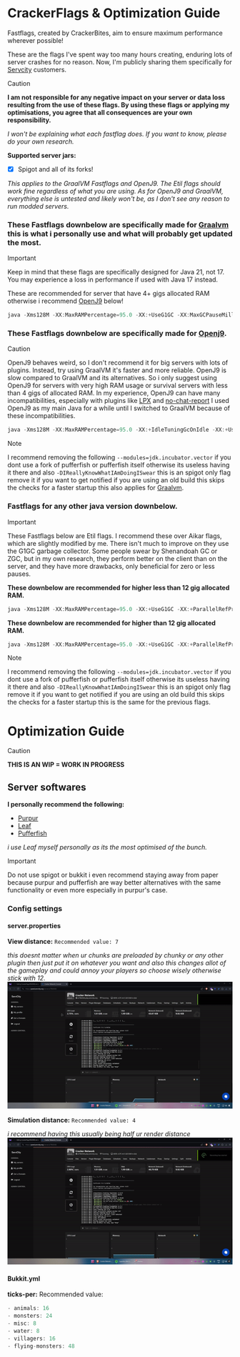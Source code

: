 # CrackerFlags & Optimization Guide
Fastflags, created by CrackerBites, aim to ensure maximum performance wherever possible!

These are the flags I've spent way too many hours creating, enduring lots of server crashes for no reason. Now, I'm publicly sharing them specifically for [Servcity](https://servcity.org/) customers.
> [!CAUTION]
> **I am not responsible for any negative impact on your server or data loss resulting from the use of these flags. By using these flags or applying my optimisations, you agree that all consequences are your own responsibility.**
>
> *I won't be explaining what each fastflag does. If you want to know, please do your own research.*

 **Supported server jars:**
- [x] Spigot and all of its forks!

*This applies to the GraalVM Fastflags and OpenJ9. The Etil flags should work fine regardless of what you are using. As for OpenJ9 and GraalVM, everything else is untested and likely won't be, as I don't see any reason to run modded servers.*

### These Fastflags downbelow are specifically made for [Graalvm](https://www.graalvm.org/downloads/#) this is what i personally use and what will probably get updated the most.
> [!IMPORTANT]
> Keep in mind that these flags are specifically designed for Java 21, not 17. You may experience a loss in performance if used with Java 17 instead.
>
> These are recommended for server that have 4+ gigs allocated RAM otherwise i recommend [OpenJ9](https://github.com/CrackerBites/CrackerFlags?tab=readme-ov-file#these-fastflags-downbelow-are-specifically-made-for-openj9) below!
```java
java -Xms128M -XX:MaxRAMPercentage=95.0 -XX:+UseG1GC -XX:MaxGCPauseMillis=130 -XX:+UnlockExperimentalVMOptions -XX:+UnlockDiagnosticVMOptions -XX:+DisableExplicitGC -XX:+AlwaysPreTouch -XX:+ParallelRefProcEnabled -XX:G1NewSizePercent=28 -XX:G1HeapRegionSize=16M -XX:G1ReservePercent=20 -XX:G1MixedGCCountTarget=3 -XX:InitiatingHeapOccupancyPercent=10 -XX:G1MixedGCLiveThresholdPercent=90 -XX:G1RSetUpdatingPauseTimePercent=0 -XX:SurvivorRatio=32 -XX:MaxTenuringThreshold=1 -XX:+PerfDisableSharedMem -XX:G1SATBBufferEnqueueingThresholdPercent=30 -XX:G1ConcMarkStepDurationMillis=5 -XX:G1RSetUpdatingPauseTimePercent=0 -XX:+UseNUMA -XX:-DontCompileHugeMethods -XX:MaxNodeLimit=240000 -XX:NodeLimitFudgeFactor=8000 -XX:ReservedCodeCacheSize=400M -XX:NonNMethodCodeHeapSize=12M -XX:ProfiledCodeHeapSize=194M -XX:NonProfiledCodeHeapSize=194M -XX:NmethodSweepActivity=1 -XX:+UseCriticalJavaThreadPriority -XX:AllocatePrefetchStyle=3 -XX:+UseTransparentHugePages -XX:LargePageSizeInBytes=2M -XX:+UseLargePages -XX:+EagerJVMCI -XX:+UseFastUnorderedTimeStamps --add-modules=jdk.incubator.vector -DIReallyKnowWhatIAmDoingISwear -jar server.jar --nogui
```
### These Fastflags downbelow are specifically made for [Openj9](https://github.com/eclipse-openj9/openj9).
> [!CAUTION]
> OpenJ9 behaves weird, so I don't recommend it for big servers with lots of plugins. Instead, try using GraalVM it's faster and more reliable. OpenJ9 is slow compared to GraalVM and its alternatives. So i only suggest using OpenJ9 for servers with very high RAM usage or survival servers with less than 4 gigs of allocated RAM. In my experience, OpenJ9 can have many incompatibilities, especially with plugins like [LPX](https://builtbybit.com/resources/lpx-antipacketexploit.15709/) and [no-chat-report](https://modrinth.com/mod/no-chat-reports/versions) I used OpenJ9 as my main Java for a while until I switched to GraalVM because of these incompatibilities.
```java
java -Xms128M -XX:MaxRAMPercentage=95.0 -XX:+IdleTuningGcOnIdle -XX:+UseAggressiveHeapShrink -XX:-OmitStackTraceInFastThrow -XX:+UseFastAccessorMethods -Xshareclasses:allowClasspaths -XX:+AlwaysPreTouch -XX:+ClassRelationshipVerifier -Xshareclasses:cacheDir=./cache -Xaot -XX:+UseCompressedOops -XX:ObjectAlignmentInBytes=256 -Xshareclasses -XX:SharedCacheHardLimit=800M -Xscmx800M -Xtune:virtualized -XX:InitialTenuringThreshold=5 -Dlog4j2.formatMsgNoLookups=true -XX:-DisableExplicitGC -XX:+UnlockExperimentalVMOptions -XX:MaxGCPauseMillis=6 -Djava.net.preferIPv4Stack=true -XX:-ParallelRefProcEnabled -XX:+UseTLAB -Xmn200M -Xmx1G -Xms201M -XX:ParallelGCThreads=2 -XX:ConcGCThreads=1 -DIReallyKnowWhatIAmDoingISwear --add-modules=jdk.incubator.vector -jar server.jar --nogui
```
> [!NOTE]
> I recommend removing the following `--modules=jdk.incubator.vector` if you dont use a fork of pufferfish or pufferfish itself otherwise its useless having it there and also `-DIReallyKnowWhatIAmDoingISwear` this is an spigot only flag remove it if you want to get notified if you are using an old build this skips the checks for a faster startup this also applies for [Graalvm](https://github.com/CrackerBites/CrackerFlags/blob/main/README.md#these-fastflags-downbelow-are-specifically-made-for-graalvm-this-is-what-i-personally-use-and-what-will-probably-get-updated-the-most).
### Fastflags for any other java version downbelow.
> [!IMPORTANT]
> These Fastflags below are Etil flags. I recommend these over Aikar flags, which are slightly modified by me. There isn't much to improve on they use the G1GC garbage collector. Some people swear by Shenandoah GC or ZGC, but in my own research, they perform better on the client than on the server, and they have more drawbacks, only beneficial for zero or less pauses.

**These downbelow are recommended for higher less than 12 gig allocated RAM.**
```java
java -Xms128M -XX:MaxRAMPercentage=95.0 -XX:+UseG1GC -XX:+ParallelRefProcEnabled -XX:MaxGCPauseMillis=200 -XX:+UnlockExperimentalVMOptions -XX:+UnlockDiagnosticVMOptions -XX:+DisableExplicitGC -XX:+AlwaysPreTouch -XX:G1NewSizePercent=30 -XX:G1MaxNewSizePercent=40 -XX:G1HeapRegionSize=8M -XX:G1ReservePercent=20 -XX:G1HeapWastePercent=5 -XX:G1MixedGCCountTarget=4 -XX:InitiatingHeapOccupancyPercent=15 -XX:G1MixedGCLiveThresholdPercent=90 -XX:G1RSetUpdatingPauseTimePercent=5 -XX:SurvivorRatio=32 -XX:+PerfDisableSharedMem -XX:MaxTenuringThreshold=1 -XX:-UseBiasedLocking -XX:UseAVX=3 -XX:+UseStringDeduplication -XX:+UseFastUnorderedTimeStamps -XX:+UseAES -XX:+UseAESIntrinsics -XX:UseSSE=4 -XX:+UseFMA -XX:AllocatePrefetchStyle=1 -XX:+UseLoopPredicate -XX:+RangeCheckElimination -XX:+EliminateLocks -XX:+DoEscapeAnalysis -XX:+UseCodeCacheFlushing -XX:+SegmentedCodeCache -XX:+UseFastJNIAccessors -XX:+OptimizeStringConcat -XX:+UseCompressedOops -XX:+UseThreadPriorities -XX:+OmitStackTraceInFastThrow -XX:+TrustFinalNonStaticFields -XX:ThreadPriorityPolicy=1 -XX:+UseInlineCaches -XX:+RewriteBytecodes -XX:+RewriteFrequentPairs -XX:+UseNUMA -XX:-DontCompileHugeMethods -XX:+UseFPUForSpilling -XX:+UseFastStosb -XX:+UseNewLongLShift -XX:+UseVectorCmov -XX:+UseXMMForArrayCopy -XX:+UseXmmI2D -XX:+UseXmmI2F -XX:+UseXmmLoadAndClearUpper -XX:+UseXmmRegToRegMoveAll -Dfile.encoding=UTF-8 -Xlog:async -Djava.security.egd=file:/dev/urandom -DIReallyKnowWhatIAmDoingISwear --add-modules jdk.incubator.vector -jar server.jar nogui
```
**These downbelow are recommended for higher than 12 gig allocated RAM.**
```java
java -Xms128M -XX:MaxRAMPercentage=95.0 -XX:+UseG1GC -XX:+ParallelRefProcEnabled -XX:MaxGCPauseMillis=200 -XX:+UnlockExperimentalVMOptions -XX:+UnlockDiagnosticVMOptions -XX:+DisableExplicitGC -XX:+AlwaysPreTouch -XX:G1NewSizePercent=40 -XX:G1MaxNewSizePercent=50 -XX:G1HeapRegionSize=16M -XX:G1ReservePercent=15 -XX:G1HeapWastePercent=5 -XX:G1MixedGCCountTarget=4 -XX:InitiatingHeapOccupancyPercent=20 -XX:G1MixedGCLiveThresholdPercent=90 -XX:G1RSetUpdatingPauseTimePercent=5 -XX:SurvivorRatio=32 -XX:+PerfDisableSharedMem -XX:MaxTenuringThreshold=1 -XX:-UseBiasedLocking -XX:UseAVX=3 -XX:+UseStringDeduplication -XX:+UseFastUnorderedTimeStamps -XX:+UseAES -XX:+UseAESIntrinsics -XX:UseSSE=4 -XX:+UseFMA -XX:AllocatePrefetchStyle=1 -XX:+UseLoopPredicate -XX:+RangeCheckElimination -XX:+EliminateLocks -XX:+DoEscapeAnalysis -XX:+UseCodeCacheFlushing -XX:+SegmentedCodeCache -XX:+UseFastJNIAccessors -XX:+OptimizeStringConcat -XX:+UseCompressedOops -XX:+UseThreadPriorities -XX:+OmitStackTraceInFastThrow -XX:+TrustFinalNonStaticFields -XX:ThreadPriorityPolicy=1 -XX:+UseInlineCaches -XX:+RewriteBytecodes -XX:+RewriteFrequentPairs -XX:+UseNUMA -XX:-DontCompileHugeMethods -XX:+UseFPUForSpilling -XX:+UseFastStosb -XX:+UseNewLongLShift -XX:+UseVectorCmov -XX:+UseXMMForArrayCopy -XX:+UseXmmI2D -XX:+UseXmmI2F -XX:+UseXmmLoadAndClearUpper -XX:+UseXmmRegToRegMoveAll -Dfile.encoding=UTF-8 -Xlog:async -Djava.security.egd=file:/dev/urandom -DIReallyKnowWhatIAmDoingISwear --add-modules jdk.incubator.vector -jar server.jar nogui
```
> [!NOTE]
> I recommend removing the following `--modules=jdk.incubator.vector` if you dont use a fork of pufferfish or pufferfish itself otherwise its useless having it there and also `-DIReallyKnowWhatIAmDoingISwear` this is an spigot only flag remove it if you want to get notified if you are using an old build this skips the checks for a faster startup this is the same for the previous flags.

# Optimization Guide
> [!CAUTION]
> **THIS IS AN WIP = WORK IN PROGRESS**
## Server softwares
**I personally recommend the following:**
- [Purpur](https://purpurmc.org/)
- [Leaf](https://github.com/Winds-Studio/Leaf)
- [Pufferfish](https://github.com/pufferfish-gg/Pufferfish)

*i use Leaf myself personally as its the most optimised of the bunch.*
> [!IMPORTANT]
> Do not use spigot or bukkit i even recommend staying away from paper because purpur and pufferfish are way better alternatives with the same functionality or even more especially in purpur's case.

### Config settings

#### server.properties

**View distance:**
`Recommended value: 7`

*this doesnt matter when ur chunks are preloaded by chunky or any other plugin then just put it on whatever you want and also this changes allot of the gameplay and could annoy your players so choose wisely otherwise stick with 12.*
![](https://github.com/CrackerBites/CrackerFlags/blob/main/Preview%201.gif)

**Simulation distance:**
`Recommended value: 4`

*i recommend having this usually being half ur render distance*
![](https://github.com/CrackerBites/CrackerFlags/blob/main/Preview%202.0.gif)

#### Bukkit.yml

**ticks-per:**
Recommended value: 
```java
- animals: 16
- monsters: 24
- misc: 8
- water: 8
- villagers: 16
- flying-monsters: 48
```
